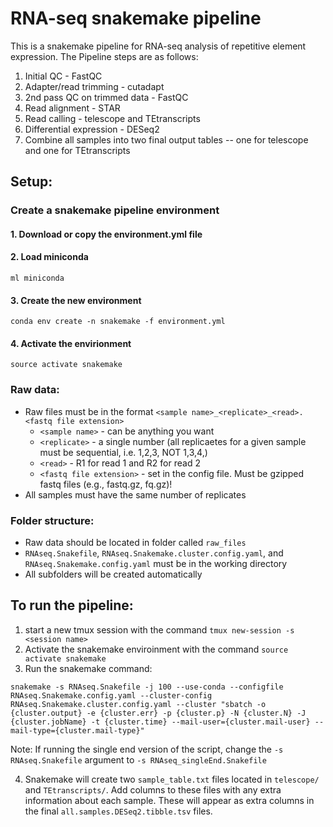 # RNA-seq snakemake pipeline
This is a snakemake pipeline for RNA-seq analysis of repetitive element expression. The Pipeline steps are as follows:

1. Initial QC - FastQC
2. Adapter/read trimming -  cutadapt
3. 2nd pass QC on trimmed data - FastQC
4. Read alignment - STAR
5. Read calling - telescope and TEtranscripts
6. Differential expression - DESeq2
7. Combine all samples into two final output tables -- one for telescope and one for TEtranscripts
## Setup:
### Create a snakemake pipeline environment
#### 1. Download or copy the environment.yml file 
#### 2. Load miniconda 
`ml miniconda`
#### 3. Create the new environment 
`conda env create -n snakemake -f environment.yml`
#### 4. Activate the envirionment 
`source activate snakemake`
### Raw data:
- Raw files must be in the format `<sample name>_<replicate>_<read>.<fastq file extension>`
  -	`<sample name>` - can be anything you want
  -	`<replicate>` - a single number (all replicaetes for a given sample must be sequential, i.e. 1,2,3, NOT 1,3,4,)
  -	`<read>` - R1 for read 1 and R2 for read 2
  -	`<fastq file extension>` - set in the config file. Must be gzipped fastq files (e.g., fastq.gz, fq.gz)!
- All samples must have the same number of replicates

### Folder structure:
- Raw data should be located in folder called `raw_files`
- `RNAseq.Snakefile`, `RNAseq.Snakemake.cluster.config.yaml`, and `RNAseq.Snakemake.config.yaml` must be in the working directory
- All subfolders will be created automatically

## To run the pipeline:
1. start a new tmux session with the command `tmux new-session -s <session name>`
2. Activate the snakemake enviroinment with the command `source activate snakemake`
3. Run the snakemake command:
```
snakemake -s RNAseq.Snakefile -j 100 --use-conda --configfile RNAseq.Snakemake.config.yaml --cluster-config RNAseq.Snakemake.cluster.config.yaml --cluster "sbatch -o {cluster.output} -e {cluster.err} -p {cluster.p} -N {cluster.N} -J {cluster.jobName} -t {cluster.time} --mail-user={cluster.mail-user} --mail-type={cluster.mail-type}"
```
Note: If running the single end version of the script, change the `-s RNAseq.Snakefile` argument to `-s RNAseq_singleEnd.Snakefile`

4. Snakemake will create two `sample_table.txt` files located in `telescope/` and `TEtranscripts/`. Add columns to these files with any extra information about each sample. These will appear as extra columns in the final `all.samples.DESeq2.tibble.tsv` files.
